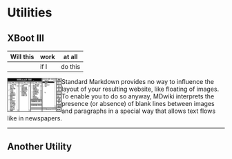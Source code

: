 Utilities
===========
XBoot III
--------
|Will this|work|at all|
|---|---|---|
|      |if I|do this|
<img src="images/XBoot/XbootIII.png" width=25% align=left>



Standard Markdown provides no way to influence the layout of your resulting website, like floating of images. To enable you to do so anyway, MDwiki interprets the presence (or absence) of blank lines between images and paragraphs in a special way that allows text flows like in newspapers.

- - - -

Another Utility
--------
